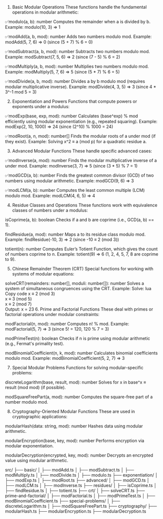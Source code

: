 1. Basic Modular Operations
These functions handle the fundamental operations in modular arithmetic:

✅modulo(a, b): number
Computes the remainder when a is divided by b.
Example: modulo(10, 3) => 1

✅modAdd(a, b, mod): number
Adds two numbers modulo mod.
Example: modAdd(5, 7, 6) => 0 (since (5 + 7) % 6 = 0)

✅modSubtract(a, b, mod): number
Subtracts two numbers modulo mod.
Example: modSubtract(7, 5, 6) => 2 (since (7 - 5) % 6 = 2)

✅modMultiply(a, b, mod): number
Multiplies two numbers modulo mod.
Example: modMultiply(5, 7, 6) => 5 (since (5 * 7) % 6 = 5)

✅modDivide(a, b, mod): number
Divides a by b modulo mod (requires modular multiplicative inverse).
Example: modDivide(4, 3, 5) => 3 (since 4 * 3^-1 mod 5 = 3)

2. Exponentiation and Powers
Functions that compute powers or exponents under a modulus:

✅modExp(base, exp, mod): number
Calculates (base^exp) % mod efficiently using modular exponentiation (e.g., repeated squaring).
Example: modExp(2, 10, 1000) => 24 (since (2^10) % 1000 = 24)

✅modRoot(a, n, mod): number[]
Finds the modular roots of a under mod (if they exist).
Example: Solving x^2 ≡ a (mod p) for a quadratic residue a.

3. Advanced Modular Functions
These handle specific advanced cases:

✅modInverse(a, mod): number
Finds the modular multiplicative inverse of a under mod.
Example: modInverse(3, 7) => 5 (since (3 * 5) % 7 = 1)

✅modGCD(a, b): number
Finds the greatest common divisor (GCD) of two numbers using modular arithmetic.
Example: modGCD(9, 6) => 3

✅modLCM(a, b): number
Computes the least common multiple (LCM) modulo mod.
Example: modLCM(4, 6, 5) => 4

4. Residue Classes and Operations
These functions work with equivalence classes of numbers under a modulus:

isCoprime(a, b): boolean
Checks if a and b are coprime (i.e., GCD(a, b) == 1).

findResidue(a, mod): number
Maps a to its residue class modulo mod.
Example: findResidue(-10, 3) => 2 (since -10 ≡ 2 (mod 3))

totient(n): number
Computes Euler’s Totient Function, which gives the count of numbers coprime to n.
Example: totient(9) => 6 (1, 2, 4, 5, 7, 8 are coprime to 9).

5. Chinese Remainder Theorem (CRT)
Special functions for working with systems of modular equations:

solveCRT(remainders: number[], moduli: number[]): number
Solves a system of simultaneous congruences using the CRT.
Example:
Solve:
lua
Copy code
x ≡ 2 (mod 3)  
x ≡ 3 (mod 5)  
x ≡ 2 (mod 7)  
Output: x = 23
6. Prime and Factorial Functions
These deal with primes or factorial operations under modular constraints:

modFactorial(n, mod): number
Computes n! % mod.
Example: modFactorial(5, 7) => 3 (since 5! = 120, 120 % 7 = 3)

modPrimeTest(n): boolean
Checks if n is prime using modular arithmetic (e.g., Fermat's primality test).

modBinomialCoefficient(n, k, mod): number
Calculates binomial coefficients modulo mod.
Example: modBinomialCoefficient(5, 2, 7) => 3

7. Special Modular Problems
Functions for solving modular-specific problems:

discreteLogarithm(base, result, mod): number
Solves for x in base^x ≡ result (mod mod) (if possible).

modSquareFreePart(a, mod): number
Computes the square-free part of a number modulo mod.

8. Cryptography-Oriented Modular Functions
These are used in cryptographic applications:

modularHash(data: string, mod): number
Hashes data using modular arithmetic.

modularEncryption(base, key, mod): number
Performs encryption via modular exponentiation.

modularDecryption(encrypted, key, mod): number
Decrypts an encrypted value using modular arithmetic.



src/
├── basic/
│   ├── modAdd.ts
│   ├── modSubtract.ts
│   ├── modMultiply.ts
│   ├── modDivide.ts
│   ├── modulo.ts
├── exponentiation/
│   ├── modExp.ts
│   ├── modRoot.ts
├── advanced/
│   ├── modGCD.ts
│   ├── modLCM.ts
│   ├── modInverse.ts
├── residues/
│   ├── isCoprime.ts
│   ├── findResidue.ts
│   ├── totient.ts
├── crt/
│   ├── solveCRT.ts
├── prime-and-factorial/
│   ├── modFactorial.ts
│   ├── modPrimeTest.ts
│   ├── modBinomialCoefficient.ts
├── special-problems/
│   ├── discreteLogarithm.ts
│   ├── modSquareFreePart.ts
├── cryptography/
    ├── modularHash.ts
    ├── modularEncryption.ts
    ├── modularDecryption.ts
